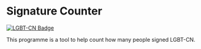 # Signature Counter

[![LGBT-CN Badge](https://img.shields.io/badge/Support-LGBTQIA-FF0000?style=flat-square)](https://git.io/JfJiO)

This programme is a tool to help count how many people signed LGBT-CN.
